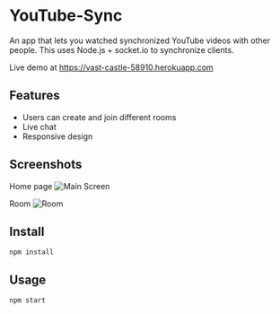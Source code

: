 # YouTube-Sync

An app that lets you watched synchronized YouTube videos with other people.
This uses Node.js + socket.io to synchronize clients.

Live demo at https://vast-castle-58910.herokuapp.com

Features
---
- Users can create and join different rooms
- Live chat
- Responsive design

Screenshots
---
Home page
![Main Screen](https://cloud.githubusercontent.com/assets/10242137/26124149/759fbfe4-3a4b-11e7-81a5-e62fd678694d.png)

Room
![Room](https://cloud.githubusercontent.com/assets/10242137/26124472/891f4afc-3a4c-11e7-88ed-c66b57ea4562.png)

Install
---
```
npm install
```

Usage
---
```
npm start
```
